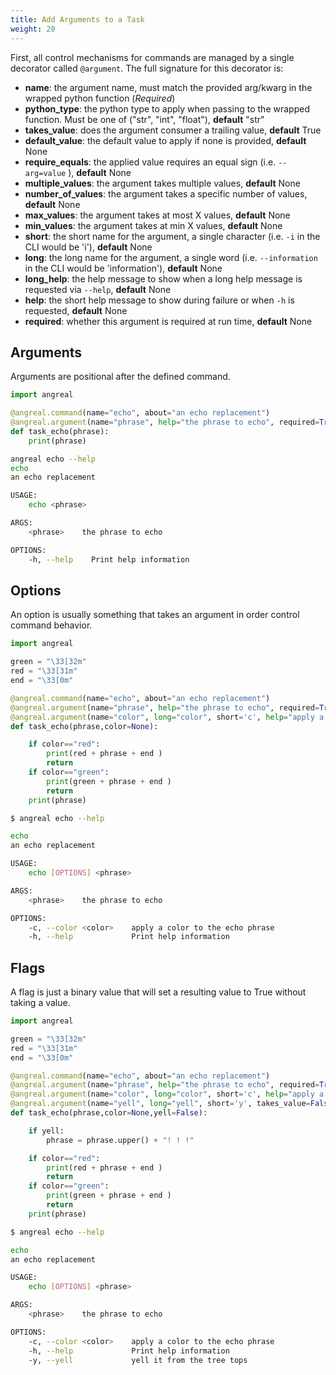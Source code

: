 ```yaml
---
title: Add Arguments to a Task
weight: 20
---
```


First, all control mechanisms for commands are managed by a single decorator called `@argument`. The full signature for this decorator is:

- __name__: the argument name, must match the provided arg/kwarg in the wrapped python function (_Required_)
- __python_type__: the python type to apply when passing to the wrapped function. Must be one of ("str", "int", "float"), __default__ "str"
- __takes_value__: does the argument consumer a trailing value, __default__ True
- __default_value__: the default value to apply if none is provided, __default__ None
- __require_equals__: the applied value requires an equal sign (i.e. `--arg=value` ), __default__ None
- __multiple_values__: the argument takes multiple values, __default__ None 
- __number_of_values__: the argument takes a specific number of values, __default__ None
- __max_values__: the argument takes at most X values, __default__ None
- __min_values__: the argument takes at min X values, __default__ None 
- __short__: the short name for the argument, a single character (i.e. `-i` in the CLI would be 'i'), __default__ None
- __long__: the long name for the argument, a single word (i.e. `--information` in the CLI would be 'information'), __default__ None
- __long_help__: the help message to show when a long help message is requested via `--help`, __default__ None
- __help__: the short help message to show during failure or when `-h` is requested, __default__ None
- __required__: whether this argument is required at run time, __default__ None


## Arguments 

Arguments are positional after the defined command.

```python
import angreal

@angreal.command(name="echo", about="an echo replacement")
@angreal.argument(name="phrase", help="the phrase to echo", required=True)
def task_echo(phrase):
    print(phrase)
```

```bash
angreal echo --help                                                                                                                           ─╯ 
echo
an echo replacement

USAGE:
    echo <phrase>

ARGS:
    <phrase>    the phrase to echo

OPTIONS:
    -h, --help    Print help information
```

## Options

An option is usually something that takes an argument in order control command behavior.

```python
import angreal

green = "\33[32m"
red = "\33[31m"
end = "\33[0m"

@angreal.command(name="echo", about="an echo replacement")
@angreal.argument(name="phrase", help="the phrase to echo", required=True)
@angreal.argument(name="color", long="color", short='c', help="apply a color to the echo phrase")
def task_echo(phrase,color=None):

    if color=="red":
        print(red + phrase + end )
        return
    if color=="green":
        print(green + phrase + end )
        return
    print(phrase)
```

```bash
$ angreal echo --help                                                                                                                           ─╯ 

echo 
an echo replacement

USAGE:
    echo [OPTIONS] <phrase>

ARGS:
    <phrase>    the phrase to echo

OPTIONS:
    -c, --color <color>    apply a color to the echo phrase
    -h, --help             Print help information
```

## Flags

A flag is just a binary value that will set a resulting value to True without taking a value. 

```python
import angreal

green = "\33[32m"
red = "\33[31m"
end = "\33[0m"

@angreal.command(name="echo", about="an echo replacement")
@angreal.argument(name="phrase", help="the phrase to echo", required=True)
@angreal.argument(name="color", long="color", short='c', help="apply a color to the echo phrase")
@angreal.argument(name="yell", long="yell", short='y', takes_value=False, help="yell it from the tree tops")
def task_echo(phrase,color=None,yell=False):

    if yell:
        phrase = phrase.upper() + "! ! !"

    if color=="red":
        print(red + phrase + end )
        return
    if color=="green":
        print(green + phrase + end )
        return
    print(phrase)
```

```bash
$ angreal echo --help                                                                                                                           ─╯ 

echo
an echo replacement

USAGE:
    echo [OPTIONS] <phrase>

ARGS:
    <phrase>    the phrase to echo

OPTIONS:
    -c, --color <color>    apply a color to the echo phrase
    -h, --help             Print help information
    -y, --yell             yell it from the tree tops
```